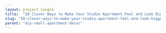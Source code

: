 ```yaml
---
layout: project_single
title:  "20 Clever Ways to Make Your Studio Apartment Feel and Look Bigger"
slug: "20-clever-ways-to-make-your-studio-apartment-feel-and-look-bigger"
parent: "diy-small-apartment-decor"
---
```

 